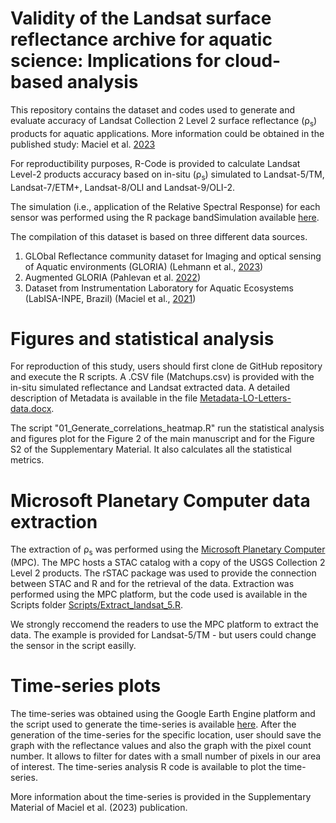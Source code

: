# Validity of the Landsat surface reflectance archive for aquatic science: Implications for cloud-based analysis

This repository contains the dataset and codes used to generate and evaluate accuracy of Landsat Collection 2 Level 2 surface reflectance (ρ<sub>s</sub>) products for aquatic applications. More information could be obtained in the published study: Maciel et al. [2023](lin)

For reproductibility purposes, R-Code is provided to calculate Landsat Level-2 products accuracy based on in-situ (ρ<sub>s</sub>) simulated to Landsat-5/TM, Landsat-7/ETM+, Landsat-8/OLI and Landsat-9/OLI-2. 
 
The simulation (i.e., application of the Relative Spectral Response) for each sensor was performed using the R package bandSimulation available [here](https://github.com/dmaciel123/BandSimulation). 

The compilation of this dataset is based on three different data sources.

1)  GLObal Reflectance community dataset for Imaging and optical sensing of Aquatic environments (GLORIA) (Lehmann et al., [2023](https://doi.org/10.1038/s41597-023-01973-y))
2)  Augmented GLORIA (Pahlevan et al. [2022](https://doi.org/10.1016/j.rse.2021.112860))
3)  Dataset from Instrumentation Laboratory for Aquatic Ecosystems (LabISA-INPE, Brazil) (Maciel et al., [2021](https://doi.org/10.1016/j.isprsjprs.2021.10.009))


# Figures and statistical analysis

For reproduction of this study, users should first clone de GitHub repository and execute the R scripts. A .CSV file (Matchups.csv) is provided with the in-situ simulated reflectance and Landsat extracted data. A detailed description of Metadata is available in the file [Metadata-LO-Letters-data.docx](https://github.com/dmaciel123/Landsat_Aquatic_Ref_Validation/blob/master/Metadata-LO-Letters-data.docx).

The script "01_Generate_correlations_heatmap.R" run the statistical analysis and figures plot for the Figure 2 of the main manuscript and for the Figure S2 of the Supplementary Material. It also calculates all the statistical metrics.

# Microsoft Planetary Computer data extraction

The extraction of ρ<sub>s</sub> was performed using the [Microsoft Planetary Computer](https://planetarycomputer.microsoft.com/) (MPC). The MPC hosts a STAC catalog with a copy of the USGS Collection 2 Level 2 products. The rSTAC package was used to provide the connection between STAC and R and for the retrieval of the data. Extraction was performed using the MPC platform, but the code used is available in the Scripts folder [Scripts/Extract_landsat_5.R](https://github.com/dmaciel123/Landsat_Aquatic_Ref_Validation/blob/master/Scripts/00_Planetary_computer_Extraction.R). 

We strongly reccomend the readers to use the MPC platform to extract the data. The example is provided for Landsat-5/TM - but users could change the sensor in the script easilly. 

# Time-series plots

The time-series was obtained using the Google Earth Engine platform and the script used to generate the time-series is available [here]( https://code.earthengine.google.com/1fd5b6993ac5bada5486ba6b7f22c9ea). After the generation of the time-series for the specific location, user should save the graph with the reflectance values and also the graph with the pixel count number. It allows to filter for dates with a small number of pixels in our area of interest. The time-series analysis R code is available to plot the time-series. 

More information about the time-series is provided in the Supplementary Material of Maciel et al. (2023) publication. 


